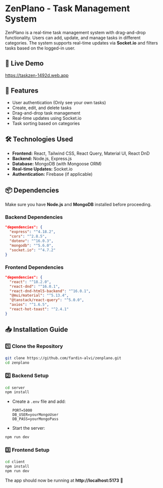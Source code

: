 # ZenPlano - Task Management System

ZenPlano is a real-time task management system with drag-and-drop functionality. Users can add, update, and manage tasks in different categories. The system supports real-time updates via **Socket.io** and filters tasks based on the logged-in user.

## 🚀 Live Demo
https://taskzen-1492d.web.app

## 📌 Features
- User authentication (Only see your own tasks)
- Create, edit, and delete tasks
- Drag-and-drop task management
- Real-time updates using Socket.io
- Task sorting based on categories

## 🛠 Technologies Used
- **Frontend:** React, Tailwind CSS, React Query, Material UI, React DnD
- **Backend:** Node.js, Express.js
- **Database:** MongoDB (with Mongoose ORM)
- **Real-time Updates:** Socket.io
- **Authentication:** Firebase (if applicable)

## 📦 Dependencies
Make sure you have **Node.js** and **MongoDB** installed before proceeding.

### Backend Dependencies
```json
"dependencies": {
  "express": "^4.18.2",
  "cors": "^2.8.5",
  "dotenv": "^16.0.3",
  "mongodb": "^5.6.0",
  "socket.io": "^4.7.2"
}
```

### Frontend Dependencies
```json
"dependencies": {
  "react": "^18.2.0",
  "react-dnd": "^16.0.1",
  "react-dnd-html5-backend": "^16.0.1",
  "@mui/material": "^5.13.4",
  "@tanstack/react-query": "^5.0.0",
  "axios": "^1.6.5",
  "react-hot-toast": "^2.4.1"
}
```

## 📥 Installation Guide

### 1️⃣ Clone the Repository
```sh
git clone https://github.com/fardin-alvi/zenplano.git
cd zenplano
```

### 2️⃣ Backend Setup
```sh
cd server
npm install
```
- Create a `.env` file and add:
  ```env
  PORT=5000
  DB_USER=yourMongoUser
  DB_PASS=yourMongoPass
  ````
- Start the server:
```sh
npm run dev
```

### 3️⃣ Frontend Setup
```sh
cd client
npm install
npm run dev
```

The app should now be running at **http://localhost:5173** 🚀



